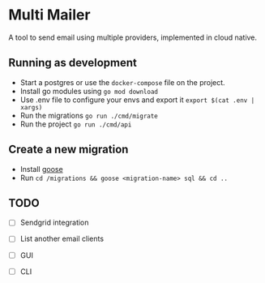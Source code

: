 # Multi Mailer

A tool to send email using multiple providers, implemented in cloud native.

## Running as development

- Start a postgres or use the `docker-compose` file on the project.
- Install go modules using `go mod download`
- Use .env file to configure your envs and export it `export $(cat .env | xargs)`
- Run the migrations `go run ./cmd/migrate`
- Run the project `go run ./cmd/api`

## Create a new migration

- Install [goose](https://github.com/pressly/goose)
- Run `cd /migrations && goose <migration-name> sql && cd ..`

## TODO

- [ ] Sendgrid integration
- [ ] List another email clients
- [ ] GUI
- [ ] CLI

